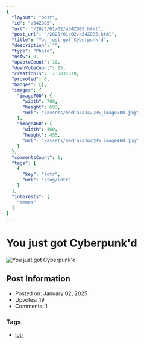 ```yaml
---
{
  "layout": "post",
  "id": "a34ZQB5",
  "url": "/2025/01/02/a34ZQB5.html",
  "post_url": "/2025/01/02/a34ZQB5.html",
  "title": "You just got Cyberpunk'd",
  "description": "",
  "type": "Photo",
  "nsfw": 0,
  "upVoteCount": 19,
  "downVoteCount": 15,
  "creationTs": 1735835370,
  "promoted": 0,
  "badges": [],
  "images": {
    "image700": {
      "width": 700,
      "height": 693,
      "url": "/assets/media/a34ZQB5_image700.jpg"
    },
    "image460": {
      "width": 460,
      "height": 455,
      "url": "/assets/media/a34ZQB5_image460.jpg"
    }
  },
  "commentsCount": 1,
  "tags": [
    {
      "key": "lotr",
      "url": "/tag/lotr"
    }
  ],
  "interests": [
    "memes"
  ]
}
---
```


# You just got Cyberpunk'd

![You just got Cyberpunk'd](/assets/media/a34ZQB5_image700.jpg)

## Post Information

- Posted on: January 02, 2025
- Upvotes: 19
- Comments: 1

### Tags

- [lotr](/tag/lotr)
